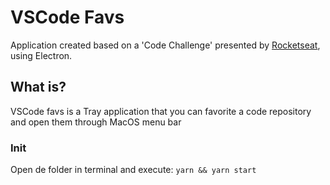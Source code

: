 # VSCode Favs

Application created based on a 'Code Challenge' presented by [Rocketseat](https://rocketseat.com.br/), using Electron.

## What is?

VSCode favs is a Tray application that you can favorite a code repository and open them through MacOS menu bar

### Init

Open de folder in terminal and execute:
`yarn && yarn start`
